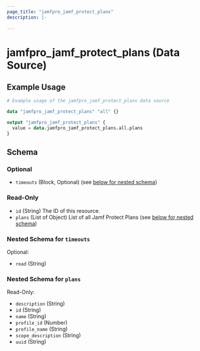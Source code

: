 ```yaml
---
page_title: "jamfpro_jamf_protect_plans"
description: |-
  
---
```


# jamfpro_jamf_protect_plans (Data Source)


## Example Usage
```terraform
# Example usage of the jamfpro_jamf_protect_plans data source

data "jamfpro_jamf_protect_plans" "all" {}

output "jamfpro_jamf_protect_plans" {
  value = data.jamfpro_jamf_protect_plans.all.plans
}
```

<!-- schema generated by tfplugindocs -->
## Schema

### Optional

- `timeouts` (Block, Optional) (see [below for nested schema](#nestedblock--timeouts))

### Read-Only

- `id` (String) The ID of this resource.
- `plans` (List of Object) List of all Jamf Protect Plans (see [below for nested schema](#nestedatt--plans))

<a id="nestedblock--timeouts"></a>
### Nested Schema for `timeouts`

Optional:

- `read` (String)


<a id="nestedatt--plans"></a>
### Nested Schema for `plans`

Read-Only:

- `description` (String)
- `id` (String)
- `name` (String)
- `profile_id` (Number)
- `profile_name` (String)
- `scope_description` (String)
- `uuid` (String)